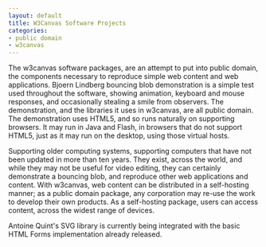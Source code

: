```yaml
---
layout: default
title: W3Canvas Software Projects
categories:
- public domain
- w3canvas
---
```


The w3canvas software packages, are an attempt to put into public domain, the components necessary to reproduce simple web content and web applications. Bjoern Lindberg bouncing blob demonstration is a simple test used throughout the software, showing animation, keyboard and mouse responses, and occasionally stealing a smile from observers. The demonstration, and the libraries it uses in w3canvas, are all public domain. The demonstration uses HTML5, and so runs naturally on supporting browsers. It may run in Java and Flash, in browsers that do not support HTML5, just as it may run on the desktop, using those virtual hosts.

Supporting older computing systems, supporting computers that have not been updated in more than ten years. They exist, across the world, and while they may not be useful for video editing, they can certainly demonstrate a bouncing blob, and reproduce other web applications and content. With w3canvas, web content can be distributed in a self-hosting manner; as a public domain package, any corporation may re-use the work to develop their own products. As a self-hosting package, users can access content, across the widest range of devices.

Antoine Quint's SVG library is currently being integrated with the basic HTML Forms implementation already released.